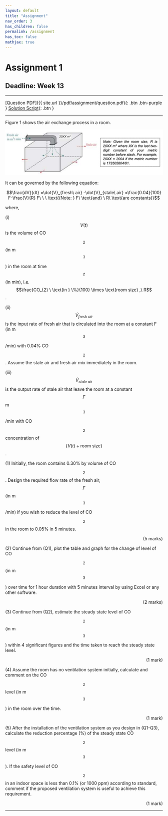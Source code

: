 ```yaml
---
layout: default
title: "Assignment"
nav_order: 3
has_children: false
permalink: /assignment
has_toc: false
mathjax: true
---
```


# Assignment 1

## Deadline: Week 13

---
[Question PDF]({{ site.url }}/pdf/assignment/question.pdf){: .btn .btn-purple }
[Solution Script](https://colab.research.google.com/drive/18LceP4i1P7xWgIjwoJksndV4jRzwivY2?usp=sharing){: .btn }

---

Figure 1 shows the air exchange process in a room. 

![Figure 1](images/f1.png)

It can be governed by the following equation:

$$\frac{dV}{dt} =\dot{V}_{fresh\ air} -\dot{V}_{stale\ air} =\frac{0.04}{100} F-\frac{V}{R} F\ \ \ \text{(Note: } F\ \text{and} \ R\ \text{are constants)}$$

where,

(i) $$V(t)$$ is the volume of CO$$_{2}$$ (in m$$^{3}$$) in the room at time $$t$$ (in min), i.e. $$\frac{CO_{2} \ \text{in } \%}{100} \times \text{room size} ,\ R$$.

(ii) $$\dot{V}_{fresh\ air}$$ is the input rate of fresh air that is circulated into the room at a constant F (in m$$^{3}$$/min) with 0.04% CO$$_{2}$$. Assume the stale air and fresh air mix immediately in the room.

(iii) $$\dot{V}_{stale\ air}$$ is the output rate of stale air that leave the room at a constant $$F$$ m$$^{3}$$/min with CO$$_{2}$$ concentration of $$\left\{V(t) \div \text{room size}\right\}$$. 

(1) Initially, the room contains 0.30% by volume of CO$$_{2}$$. Design the required flow rate of the fresh air, $$F$$ (in m$$^{3}$$/min) if you wish to reduce the level of CO$$_{2}$$ in the room to 0.05% in 5 minutes.

<div style="text-align: right"> (5 marks) </div>

(2) Continue from (Q1), plot the table and graph for the change of level of CO$$_{2}$$ (in m$$^{3}$$) over time for 1 hour duration with 5 minutes interval by using Excel or any other software.

<div style="text-align: right"> (2 marks) </div>

(3) Continue from (Q2), estimate the steady state level of CO$$_{2}$$ (in m$$^{3}$$) within 4 significant figures and the time taken to reach the steady state level. 

<div style="text-align: right"> (1 mark) </div>

(4) Assume the room has no ventilation system initially, calculate and comment on the CO$$_{2}$$ level (in m$$^{3}$$) in the room over the time. 

<div style="text-align: right"> (1 mark) </div>

(5) 
After the installation of the ventilation system as you design in (Q1-Q3), calculate the reduction percentage (%) of the steady state CO$$_{2}$$ level (in m$$^{3}$$). If the safety level of CO$$_{2}$$ in an indoor space is less than 0.1% (or 1000 ppm) according to standard, comment if the proposed ventilation system is useful to achieve this requirement. 

<div style="text-align: right"> (1 mark) </div>

---